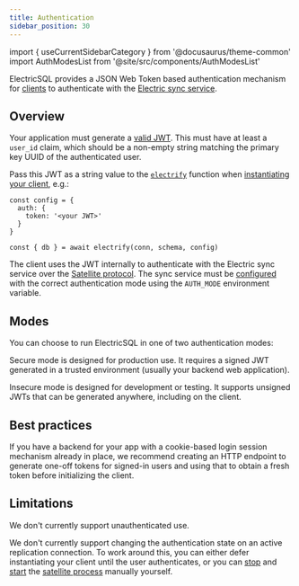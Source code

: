 ```yaml
---
title: Authentication
sidebar_position: 30
---
```


import { useCurrentSidebarCategory } from '@docusaurus/theme-common'
import AuthModesList from '@site/src/components/AuthModesList'

ElectricSQL provides a JSON Web Token based authentication mechanism for [clients](../data-access/client.md) to authenticate with the [Electric sync service](../installation/service.md).

## Overview

Your application must generate a [valid JWT](./token.md). This must have at least a `user_id` claim, which should be a non-empty string matching the primary key UUID of the authenticated user.

Pass this JWT as a string value to the [`electrify`](../../api/clients/typescript.md) function when [instantiating your client](../data-access/client.md), e.g.:

```tsx
const config = {
  auth: {
    token: '<your JWT>'
  }
}

const { db } = await electrify(conn, schema, config)
```

The client uses the JWT internally to authenticate with the Electric sync service over the [Satellite protocol](../../api/satellite.md). The sync service must be [configured](../../api/service.md) with the correct authentication mode using the `AUTH_MODE` environment variable.

## Modes

You can choose to run ElectricSQL in one of two authentication modes:

<AuthModesList />

Secure mode is designed for production use. It requires a signed JWT generated in a trusted environment (usually your backend web application).

Insecure mode is designed for development or testing. It supports unsigned JWTs that can be generated anywhere, including on the client.

## Best practices

If you have a backend for your app with a cookie-based login session mechanism already in place, we recommend creating an HTTP endpoint to generate one-off tokens for signed-in users and using that to obtain a fresh token before initializing the client.

## Limitations

We don't currently support unauthenticated use.

We don't currently support changing the authentication state on an active replication connection. To work around this, you can either defer instantiating your client until the user authenticates, or you can [stop][1] and [start][2] the [satellite process][3] manually yourself.

[1]: https://github.com/electric-sql/electric/blob/2e8bfdf4992d355d0b1928a097fe406d283303bf/clients/typescript/src/satellite/process.ts#L293
[2]: https://github.com/electric-sql/electric/blob/2e8bfdf4992d355d0b1928a097fe406d283303bf/clients/typescript/src/satellite/process.ts#L167-L170
[3]: https://github.com/electric-sql/electric/blob/2e8bfdf4992d355d0b1928a097fe406d283303bf/clients/typescript/src/satellite/process.ts
